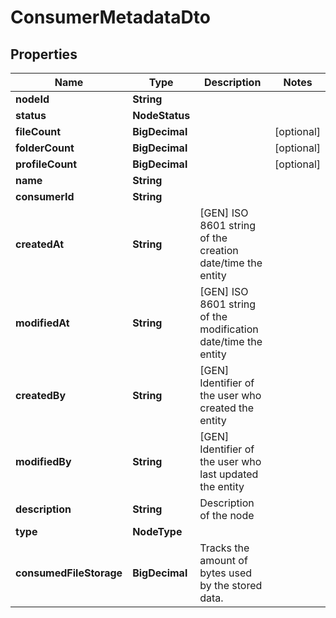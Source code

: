 # ConsumerMetadataDto

## Properties

| Name                    | Type           | Description                                                    | Notes      |
| ----------------------- | -------------- | -------------------------------------------------------------- | ---------- |
| **nodeId**              | **String**     |                                                                |            |
| **status**              | **NodeStatus** |                                                                |            |
| **fileCount**           | **BigDecimal** |                                                                | [optional] |
| **folderCount**         | **BigDecimal** |                                                                | [optional] |
| **profileCount**        | **BigDecimal** |                                                                | [optional] |
| **name**                | **String**     |                                                                |            |
| **consumerId**          | **String**     |                                                                |            |
| **createdAt**           | **String**     | [GEN] ISO 8601 string of the creation date/time the entity     |            |
| **modifiedAt**          | **String**     | [GEN] ISO 8601 string of the modification date/time the entity |            |
| **createdBy**           | **String**     | [GEN] Identifier of the user who created the entity            |            |
| **modifiedBy**          | **String**     | [GEN] Identifier of the user who last updated the entity       |            |
| **description**         | **String**     | Description of the node                                        |            |
| **type**                | **NodeType**   |                                                                |            |
| **consumedFileStorage** | **BigDecimal** | Tracks the amount of bytes used by the stored data.            |            |
